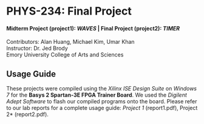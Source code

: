 # PHYS-234: Final Project
#### Midterm Project (project1): *WAVES* | Final Project (project2): *TIMER*
Contributors: Alan Huang, Michael Kim, Umar Khan\
Instructor: Dr. Jed Brody\
Emory University College of Arts and Sciences

## Usage Guide
These projects were compiled using the *Xilinx ISE Design Suite* on *Windows 7* for the  **Basys 2 Spartan-3E FPGA Trainer Board**. We used the *Digilent Adept Software* to flash our compiled programs onto the board. Please refer to our lab reports for a complete usage guide: *Project 1* (report1.pdf), Project 2* (report2.pdf).
